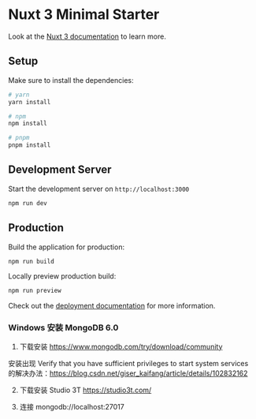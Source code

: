 # Nuxt 3 Minimal Starter

Look at the [Nuxt 3 documentation](https://nuxt.com/docs/getting-started/introduction) to learn more.

## Setup

Make sure to install the dependencies:

```bash
# yarn
yarn install

# npm
npm install

# pnpm
pnpm install
```

## Development Server

Start the development server on `http://localhost:3000`

```bash
npm run dev
```

## Production

Build the application for production:

```bash
npm run build
```

Locally preview production build:

```bash
npm run preview
```

Check out the [deployment documentation](https://nuxt.com/docs/getting-started/deployment) for more information.

### Windows 安装 MongoDB 6.0

1. 下载安装 https://www.mongodb.com/try/download/community

安装出现 Verify that you have sufficient privileges to start system services 的解决办法：https://blog.csdn.net/giser_kaifang/article/details/102832162

2. 下载安装 Studio 3T https://studio3t.com/

3. 连接 mongodb://localhost:27017
